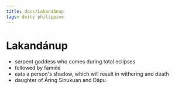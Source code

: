 ```yaml
---
title: docs/Lakandánup
tags: deity philippine
---
```


# Lakandánup
- serpent goddess who comes during total eclipses
- followed by famine
- eats a person's shadow, which will result in withering and death
- daughter of Áring Sínukuan and Dápu